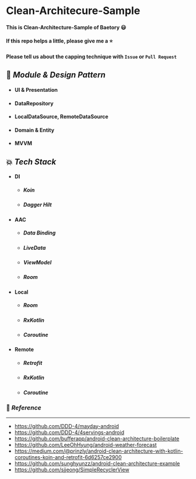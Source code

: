 # Clean-Architecure-Sample
#### This is Clean-Architecture-Sample of Baetory :smiley:</br>
#### If this repo helps a little, please give me a :star:</br>
#### Please tell us about the capping technique with ``Issue`` or ``Pull Request``</br>

## :large_orange_diamond: <i>Module & Design Pattern</i>
  - #### UI & Presentation
  - #### DataRepository
  - #### LocalDataSource, RemoteDataSource
  - #### Domain & Entity
  - #### MVVM
 
## :boom: <i>Tech Stack</i>
 - #### DI
   - ##### Koin
   - ##### Dagger Hilt
   
 - #### AAC
   - ##### Data Binding
   - ##### LiveData
   - ##### ViewModel
   - ##### Room


 - #### Local
   - ##### Room
   - ##### RxKotlin
   - ##### Coroutine

 - #### Remote
   - ##### Retrofit
   - ##### RxKotlin
   - ##### Coroutine
  
  

### :book: <i>Reference</i>
-----------------
 - https://github.com/DDD-4/mayday-android
 - https://github.com/DDD-4/4servings-android
 - https://github.com/bufferapp/android-clean-architecture-boilerplate
 - https://github.com/LeeOhHyung/android-weather-forecast
 - https://medium.com/@prinzly/android-clean-architecture-with-kotlin-coroutines-koin-and-retrofit-6d6257ce2900
 - https://github.com/sunghyunzz/android-clean-architecture-example
 - https://github.com/sjjeong/SimpleRecyclerView
